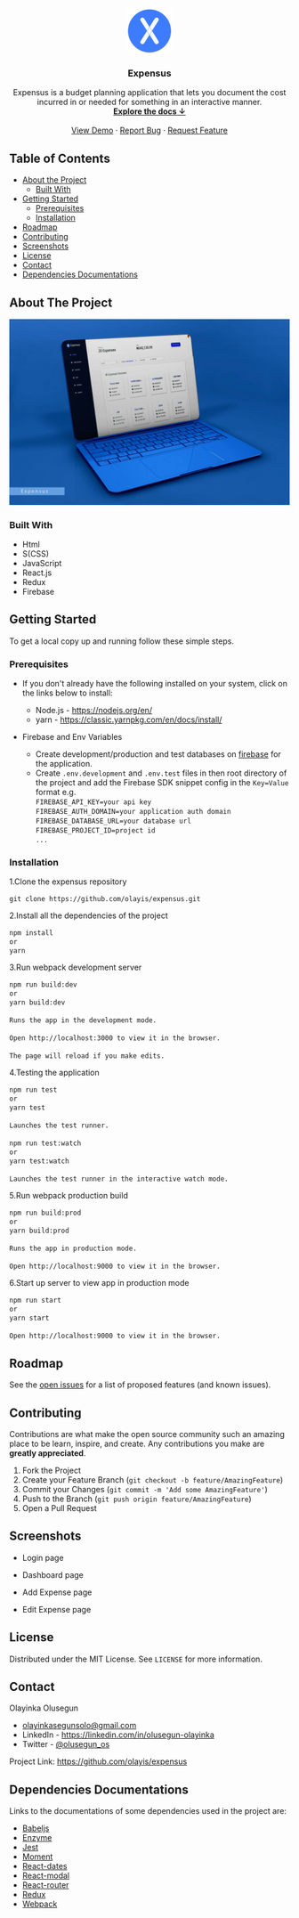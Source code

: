 <!-- PROJECT LOGO -->
<br />
<p align="center">
  <img src="public/android-chrome-512x512.png" alt="Logo" width="80" height="80">
  
  <h3 align="center">Expensus</h3>

  <p align="center">
    Expensus is a budget planning application that lets you document the cost incurred in or needed for something in an interactive manner.
    <br />
    <a href="#table-of-contents"><strong>Explore the docs ↓</strong></a>
    <br />
    <br />
    <a href="https://expensus.herokuapp.com" target="_blank">View Demo</a>
    ·
    <a href="https://github.com/olayis/expensus/issues">Report Bug</a>
    ·
    <a href="https://github.com/olayis/expensus/issues">Request Feature</a>
  </p>
</p>

<!-- TABLE OF CONTENTS -->

## Table of Contents

- [About the Project](#about-the-project)
  - [Built With](#built-with)
- [Getting Started](#getting-started)
  - [Prerequisites](#prerequisites)
  - [Installation](#installation)
- [Roadmap](#roadmap)
- [Contributing](#contributing)
- [Screenshots](#screenshots)
- [License](#license)
- [Contact](#contact)
- [Dependencies Documentations](#dependencies-documentations)

<!-- ABOUT THE PROJECT -->

## About The Project

<img src="public/img/screenshot.jpg" alt="Screenshot" style="max-width: 100%; height: auto;">

### Built With

- Html
- S(CSS)
- JavaScript
- React.js
- Redux
- Firebase

<!-- GETTING STARTED -->

## Getting Started

To get a local copy up and running follow these simple steps.

### Prerequisites

- If you don't already have the following installed on your system, click on the links below to install:

  - Node.js - <https://nodejs.org/en/>
  - yarn - <https://classic.yarnpkg.com/en/docs/install/>

- Firebase and Env Variables
  - Create development/production and test databases on [firebase](https://console.firebase.google.com/) for the application.
  - Create `.env.development` and `.env.test` files in then root directory of the project and add the Firebase SDK snippet config in
    the `Key=Value` format e.g.
    <br>
    `FIREBASE_API_KEY=your api key`
    <br>
    `FIREBASE_AUTH_DOMAIN=your application auth domain`
    <br>
    `FIREBASE_DATABASE_URL=your database url`
    <br>
    `FIREBASE_PROJECT_ID=project id`
    <br>
    `...`

### Installation

1.Clone the expensus repository

    git clone https://github.com/olayis/expensus.git

2.Install all the dependencies of the project

    npm install
    or
    yarn

3.Run webpack development server

    npm run build:dev
    or
    yarn build:dev

    Runs the app in the development mode.

    Open http://localhost:3000 to view it in the browser.

    The page will reload if you make edits.

4.Testing the application

    npm run test
    or
    yarn test

    Launches the test runner.

    npm run test:watch
    or
    yarn test:watch

    Launches the test runner in the interactive watch mode.

5.Run webpack production build

    npm run build:prod
    or
    yarn build:prod

    Runs the app in production mode.

    Open http://localhost:9000 to view it in the browser.

6.Start up server to view app in production mode

    npm run start
    or
    yarn start

    Open http://localhost:9000 to view it in the browser.

## Roadmap

See the [open issues](https://github.com/olayis/expensus/issues) for a list of proposed features (and known issues).

<!-- CONTRIBUTING -->

## Contributing

Contributions are what make the open source community such an amazing place to be learn, inspire, and create. Any contributions you make are **greatly appreciated**.

1. Fork the Project
2. Create your Feature Branch (`git checkout -b feature/AmazingFeature`)
3. Commit your Changes (`git commit -m 'Add some AmazingFeature'`)
4. Push to the Branch (`git push origin feature/AmazingFeature`)
5. Open a Pull Request

## Screenshots

- Login page

- Dashboard page

- Add Expense page

- Edit Expense page

<!-- LICENSE -->

## License

Distributed under the MIT License. See `LICENSE` for more information.

<!-- CONTACT -->

## Contact

Olayinka Olusegun

- olayinkasegunsolo@gmail.com
- LinkedIn - <https://linkedin.com/in/olusegun-olayinka>
- Twitter - [@olusegun_os](https://twitter.com/olusegun_os)

Project Link: <https://github.com/olayis/expensus>

## Dependencies Documentations

Links to the documentations of some dependencies used in the project are:

- [Babeljs](https://babeljs.io/docs/en/)
- [Enzyme](https://enzymejs.github.io/enzyme/docs/api/)
- [Jest](https://jestjs.io/docs/en/getting-started)
- [Moment](https://momentjs.com/docs/)
- [React-dates](https://github.com/airbnb/react-dates)
- [React-modal](https://www.npmjs.com/package/react-modal#api-documentation)
- [React-router](https://reactrouter.com/web/guides/quick-start)
- [Redux](https://redux.js.org/introduction/getting-started)
- [Webpack](https://webpack.js.org/concepts/)
